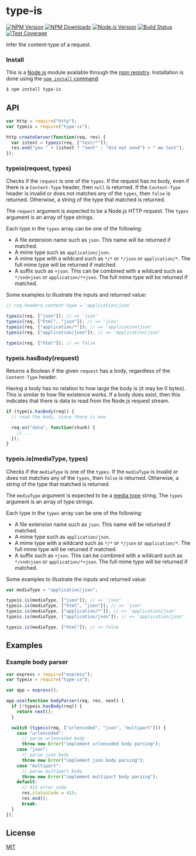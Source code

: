# type-is

[![NPM Version][npm-version-image]][npm-url]
[![NPM Downloads][npm-downloads-image]][npm-url]
[![Node.js Version][node-version-image]][node-version-url]
[![Build Status][travis-image]][travis-url]
[![Test Coverage][coveralls-image]][coveralls-url]

Infer the content-type of a request.

### Install

This is a [Node.js](https://nodejs.org/en/) module available through the
[npm registry](https://www.npmjs.com/). Installation is done using the
[`npm install` command](https://docs.npmjs.com/getting-started/installing-npm-packages-locally):

```sh
$ npm install type-is
```

## API

```js
var http = require("http");
var typeis = require("type-is");

http.createServer(function(req, res) {
  var istext = typeis(req, ["text/*"]);
  res.end("you " + (istext ? "sent" : "did not send") + " me text");
});
```

### typeis(request, types)

Checks if the `request` is one of the `types`. If the request has no body,
even if there is a `Content-Type` header, then `null` is returned. If the
`Content-Type` header is invalid or does not matches any of the `types`, then
`false` is returned. Otherwise, a string of the type that matched is returned.

The `request` argument is expected to be a Node.js HTTP request. The `types`
argument is an array of type strings.

Each type in the `types` array can be one of the following:

- A file extension name such as `json`. This name will be returned if matched.
- A mime type such as `application/json`.
- A mime type with a wildcard such as `*/*` or `*/json` or `application/*`.
  The full mime type will be returned if matched.
- A suffix such as `+json`. This can be combined with a wildcard such as
  `*/vnd+json` or `application/*+json`. The full mime type will be returned
  if matched.

Some examples to illustrate the inputs and returned value:

<!-- eslint-disable no-undef -->

```js
// req.headers.content-type = 'application/json'

typeis(req, ["json"]); // => 'json'
typeis(req, ["html", "json"]); // => 'json'
typeis(req, ["application/*"]); // => 'application/json'
typeis(req, ["application/json"]); // => 'application/json'

typeis(req, ["html"]); // => false
```

### typeis.hasBody(request)

Returns a Boolean if the given `request` has a body, regardless of the
`Content-Type` header.

Having a body has no relation to how large the body is (it may be 0 bytes).
This is similar to how file existence works. If a body does exist, then this
indicates that there is data to read from the Node.js request stream.

<!-- eslint-disable no-undef -->

```js
if (typeis.hasBody(req)) {
  // read the body, since there is one

  req.on("data", function(chunk) {
    // ...
  });
}
```

### typeis.is(mediaType, types)

Checks if the `mediaType` is one of the `types`. If the `mediaType` is invalid
or does not matches any of the `types`, then `false` is returned. Otherwise, a
string of the type that matched is returned.

The `mediaType` argument is expected to be a
[media type](https://tools.ietf.org/html/rfc6838) string. The `types` argument
is an array of type strings.

Each type in the `types` array can be one of the following:

- A file extension name such as `json`. This name will be returned if matched.
- A mime type such as `application/json`.
- A mime type with a wildcard such as `*/*` or `*/json` or `application/*`.
  The full mime type will be returned if matched.
- A suffix such as `+json`. This can be combined with a wildcard such as
  `*/vnd+json` or `application/*+json`. The full mime type will be returned
  if matched.

Some examples to illustrate the inputs and returned value:

<!-- eslint-disable no-undef -->

```js
var mediaType = "application/json";

typeis.is(mediaType, ["json"]); // => 'json'
typeis.is(mediaType, ["html", "json"]); // => 'json'
typeis.is(mediaType, ["application/*"]); // => 'application/json'
typeis.is(mediaType, ["application/json"]); // => 'application/json'

typeis.is(mediaType, ["html"]); // => false
```

## Examples

### Example body parser

```js
var express = require("express");
var typeis = require("type-is");

var app = express();

app.use(function bodyParser(req, res, next) {
  if (!typeis.hasBody(req)) {
    return next();
  }

  switch (typeis(req, ["urlencoded", "json", "multipart"])) {
    case "urlencoded":
      // parse urlencoded body
      throw new Error("implement urlencoded body parsing");
    case "json":
      // parse json body
      throw new Error("implement json body parsing");
    case "multipart":
      // parse multipart body
      throw new Error("implement multipart body parsing");
    default:
      // 415 error code
      res.statusCode = 415;
      res.end();
      break;
  }
});
```

## License

[MIT](LICENSE)

[coveralls-image]: https://badgen.net/coveralls/c/github/jshttp/type-is/master
[coveralls-url]: https://coveralls.io/r/jshttp/type-is?branch=master
[node-version-image]: https://badgen.net/npm/node/type-is
[node-version-url]: https://nodejs.org/en/download
[npm-downloads-image]: https://badgen.net/npm/dm/type-is
[npm-url]: https://npmjs.org/package/type-is
[npm-version-image]: https://badgen.net/npm/v/type-is
[travis-image]: https://badgen.net/travis/jshttp/type-is/master
[travis-url]: https://travis-ci.org/jshttp/type-is
